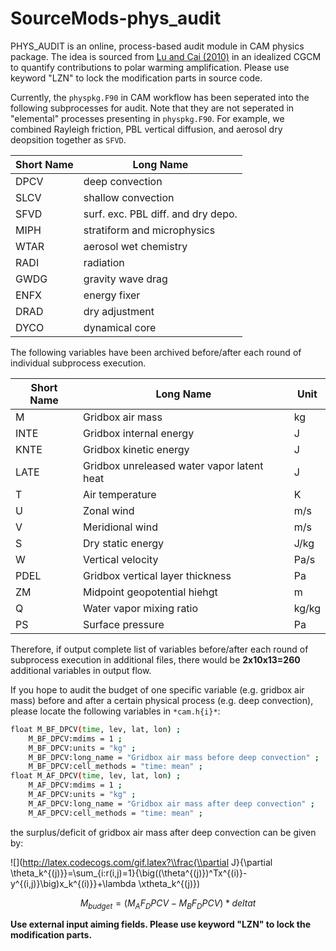 # SourceMods-phys_audit

PHYS_AUDIT is an online, process-based audit module in CAM physics package. The idea is sourced from [Lu and Cai (2010)](https://link.springer.com/content/pdf/10.1007/s00382-009-0673-x.pdf) in an idealized CGCM to quantify contributions to polar warming amplification.
Please use keyword "LZN" to lock the modification parts in source code.

Currently, the `physpkg.F90` in CAM workflow has been seperated into the following subprocesses for audit. Note that they are not seperated in "elemental" processes presenting in `physpkg.F90`.
For example, we combined Rayleigh friction, PBL vertical diffusion, and aerosol dry deopsition together as `SFVD`.

| Short Name | Long Name                         |
| ----       | ----                              |
|DPCV        | deep convection                   |
|SLCV        | shallow convection                |
|SFVD        | surf. exc. PBL diff. and dry depo.|
|MIPH        | stratiform and microphysics       |
|WTAR        | aerosol wet chemistry             |
|RADI        | radiation                         |
|GWDG        | gravity wave drag                 |
|ENFX        | energy fixer                      |
|DRAD        | dry adjustment                    |
|DYCO        | dynamical core                    |

The following variables have been archived before/after each round of individual subprocess execution. 

| Short Name | Long Name                                        | Unit      |
| ----       | ----                                             | ----      |
|M           | Gridbox air mass                                 | kg        |
|INTE        | Gridbox internal energy                          | J         |
|KNTE        | Gridbox kinetic energy                           | J         |
|LATE        | Gridbox unreleased water vapor latent heat       | J         |
|T           | Air temperature                                  | K         |
|U           | Zonal wind                                       | m/s       |
|V           | Meridional wind                                  | m/s       |
|S           | Dry static energy                                | J/kg      |
|W           | Vertical velocity                                | Pa/s      |
|PDEL        | Gridbox vertical layer thickness                 | Pa        |
|ZM          | Midpoint geopotential hiehgt                     | m         |
|Q           | Water vapor mixing ratio                         | kg/kg     |
|PS          | Surface pressure                                 | Pa        |

Therefore, if output complete list of variables before/after each round of subprocess execution in additional files, there would be **2x10x13=260** additional variables in output flow.

If you hope to audit the budget of one specific variable (e.g. gridbox air mass) before and after a certain physical process (e.g. deep convection), please locate the following variables in `*cam.h{i}*`:

``` bash
float M_BF_DPCV(time, lev, lat, lon) ;
    M_BF_DPCV:mdims = 1 ;
    M_BF_DPCV:units = "kg" ;
    M_BF_DPCV:long_name = "Gridbox air mass before deep convection" ;
    M_BF_DPCV:cell_methods = "time: mean" ;
float M_AF_DPCV(time, lev, lat, lon) ;
    M_AF_DPCV:mdims = 1 ;
    M_AF_DPCV:units = "kg" ;
    M_AF_DPCV:long_name = "Gridbox air mass after deep convection" ;
    M_AF_DPCV:cell_methods = "time: mean" ;
```

the surplus/deficit of gridbox air mass after deep convection can be given by:

![](http://latex.codecogs.com/gif.latex?\\frac{\\partial J}{\\partial \\theta_k^{(j)}}=\\sum_{i:r(i,j)=1}{\\big((\\theta^{(j)})^Tx^{(i)}-y^{(i,j)}\\big)x_k^{(i)}}+\\lambda \\xtheta_k^{(j)})

$$M_{budget}=(M_AF_DPCV-M_BF_DPCV)*delta{t}$$


**Use external input aiming fields. Please use keyword "LZN" to lock the modification parts.**


